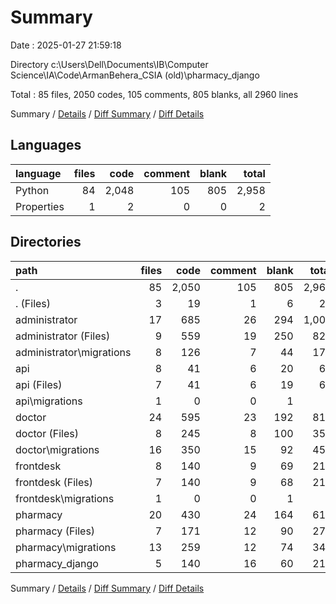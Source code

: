 # Summary

Date : 2025-01-27 21:59:18

Directory c:\\Users\\Dell\\Documents\\IB\\Computer Science\\IA\\Code\\ArmanBehera_CSIA (old)\\pharmacy_django

Total : 85 files,  2050 codes, 105 comments, 805 blanks, all 2960 lines

Summary / [Details](details.md) / [Diff Summary](diff.md) / [Diff Details](diff-details.md)

## Languages
| language | files | code | comment | blank | total |
| :--- | ---: | ---: | ---: | ---: | ---: |
| Python | 84 | 2,048 | 105 | 805 | 2,958 |
| Properties | 1 | 2 | 0 | 0 | 2 |

## Directories
| path | files | code | comment | blank | total |
| :--- | ---: | ---: | ---: | ---: | ---: |
| . | 85 | 2,050 | 105 | 805 | 2,960 |
| . (Files) | 3 | 19 | 1 | 6 | 26 |
| administrator | 17 | 685 | 26 | 294 | 1,005 |
| administrator (Files) | 9 | 559 | 19 | 250 | 828 |
| administrator\\migrations | 8 | 126 | 7 | 44 | 177 |
| api | 8 | 41 | 6 | 20 | 67 |
| api (Files) | 7 | 41 | 6 | 19 | 66 |
| api\\migrations | 1 | 0 | 0 | 1 | 1 |
| doctor | 24 | 595 | 23 | 192 | 810 |
| doctor (Files) | 8 | 245 | 8 | 100 | 353 |
| doctor\\migrations | 16 | 350 | 15 | 92 | 457 |
| frontdesk | 8 | 140 | 9 | 69 | 218 |
| frontdesk (Files) | 7 | 140 | 9 | 68 | 217 |
| frontdesk\\migrations | 1 | 0 | 0 | 1 | 1 |
| pharmacy | 20 | 430 | 24 | 164 | 618 |
| pharmacy (Files) | 7 | 171 | 12 | 90 | 273 |
| pharmacy\\migrations | 13 | 259 | 12 | 74 | 345 |
| pharmacy_django | 5 | 140 | 16 | 60 | 216 |

Summary / [Details](details.md) / [Diff Summary](diff.md) / [Diff Details](diff-details.md)